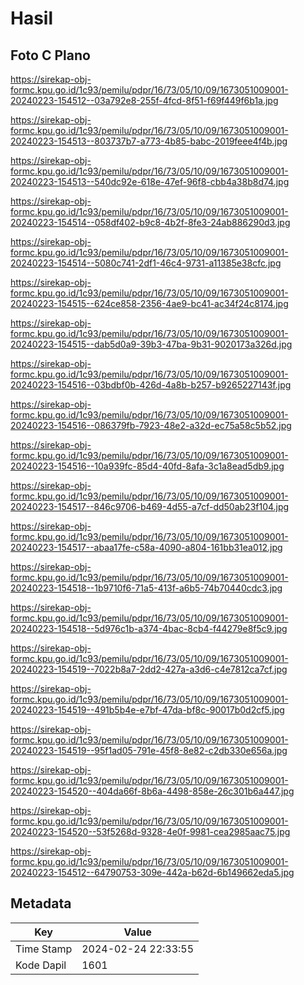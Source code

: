 # Hasil

## Foto C Plano

https://sirekap-obj-formc.kpu.go.id/1c93/pemilu/pdpr/16/73/05/10/09/1673051009001-20240223-154512--03a792e8-255f-4fcd-8f51-f69f449f6b1a.jpg

https://sirekap-obj-formc.kpu.go.id/1c93/pemilu/pdpr/16/73/05/10/09/1673051009001-20240223-154513--803737b7-a773-4b85-babc-2019feee4f4b.jpg

https://sirekap-obj-formc.kpu.go.id/1c93/pemilu/pdpr/16/73/05/10/09/1673051009001-20240223-154513--540dc92e-618e-47ef-96f8-cbb4a38b8d74.jpg

https://sirekap-obj-formc.kpu.go.id/1c93/pemilu/pdpr/16/73/05/10/09/1673051009001-20240223-154514--058df402-b9c8-4b2f-8fe3-24ab886290d3.jpg

https://sirekap-obj-formc.kpu.go.id/1c93/pemilu/pdpr/16/73/05/10/09/1673051009001-20240223-154514--5080c741-2df1-46c4-9731-a11385e38cfc.jpg

https://sirekap-obj-formc.kpu.go.id/1c93/pemilu/pdpr/16/73/05/10/09/1673051009001-20240223-154515--624ce858-2356-4ae9-bc41-ac34f24c8174.jpg

https://sirekap-obj-formc.kpu.go.id/1c93/pemilu/pdpr/16/73/05/10/09/1673051009001-20240223-154515--dab5d0a9-39b3-47ba-9b31-9020173a326d.jpg

https://sirekap-obj-formc.kpu.go.id/1c93/pemilu/pdpr/16/73/05/10/09/1673051009001-20240223-154516--03bdbf0b-426d-4a8b-b257-b9265227143f.jpg

https://sirekap-obj-formc.kpu.go.id/1c93/pemilu/pdpr/16/73/05/10/09/1673051009001-20240223-154516--086379fb-7923-48e2-a32d-ec75a58c5b52.jpg

https://sirekap-obj-formc.kpu.go.id/1c93/pemilu/pdpr/16/73/05/10/09/1673051009001-20240223-154516--10a939fc-85d4-40fd-8afa-3c1a8ead5db9.jpg

https://sirekap-obj-formc.kpu.go.id/1c93/pemilu/pdpr/16/73/05/10/09/1673051009001-20240223-154517--846c9706-b469-4d55-a7cf-dd50ab23f104.jpg

https://sirekap-obj-formc.kpu.go.id/1c93/pemilu/pdpr/16/73/05/10/09/1673051009001-20240223-154517--abaa17fe-c58a-4090-a804-161bb31ea012.jpg

https://sirekap-obj-formc.kpu.go.id/1c93/pemilu/pdpr/16/73/05/10/09/1673051009001-20240223-154518--1b9710f6-71a5-413f-a6b5-74b70440cdc3.jpg

https://sirekap-obj-formc.kpu.go.id/1c93/pemilu/pdpr/16/73/05/10/09/1673051009001-20240223-154518--5d976c1b-a374-4bac-8cb4-f44279e8f5c9.jpg

https://sirekap-obj-formc.kpu.go.id/1c93/pemilu/pdpr/16/73/05/10/09/1673051009001-20240223-154519--7022b8a7-2dd2-427a-a3d6-c4e7812ca7cf.jpg

https://sirekap-obj-formc.kpu.go.id/1c93/pemilu/pdpr/16/73/05/10/09/1673051009001-20240223-154519--491b5b4e-e7bf-47da-bf8c-90017b0d2cf5.jpg

https://sirekap-obj-formc.kpu.go.id/1c93/pemilu/pdpr/16/73/05/10/09/1673051009001-20240223-154519--95f1ad05-791e-45f8-8e82-c2db330e656a.jpg

https://sirekap-obj-formc.kpu.go.id/1c93/pemilu/pdpr/16/73/05/10/09/1673051009001-20240223-154520--404da66f-8b6a-4498-858e-26c301b6a447.jpg

https://sirekap-obj-formc.kpu.go.id/1c93/pemilu/pdpr/16/73/05/10/09/1673051009001-20240223-154520--53f5268d-9328-4e0f-9981-cea2985aac75.jpg

https://sirekap-obj-formc.kpu.go.id/1c93/pemilu/pdpr/16/73/05/10/09/1673051009001-20240223-154512--64790753-309e-442a-b62d-6b149662eda5.jpg


## Metadata

| Key        | Value               |
| ---------- | ------------------- |
| Time Stamp | 2024-02-24 22:33:55 |
| Kode Dapil | 1601                |



